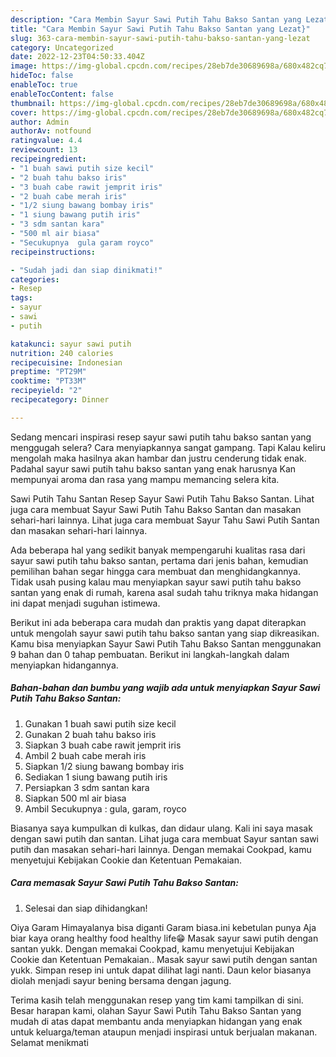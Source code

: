 ```yaml
---
description: "Cara Membin Sayur Sawi Putih Tahu Bakso Santan yang Lezat}"
title: "Cara Membin Sayur Sawi Putih Tahu Bakso Santan yang Lezat}"
slug: 363-cara-membin-sayur-sawi-putih-tahu-bakso-santan-yang-lezat
category: Uncategorized
date: 2022-12-23T04:50:33.404Z
image: https://img-global.cpcdn.com/recipes/28eb7de30689698a/680x482cq70/sayur-sawi-putih-tahu-bakso-santan-foto-resep-utama.jpg
hideToc: false
enableToc: true
enableTocContent: false
thumbnail: https://img-global.cpcdn.com/recipes/28eb7de30689698a/680x482cq70/sayur-sawi-putih-tahu-bakso-santan-foto-resep-utama.jpg
cover: https://img-global.cpcdn.com/recipes/28eb7de30689698a/680x482cq70/sayur-sawi-putih-tahu-bakso-santan-foto-resep-utama.jpg
author: Admin
authorAv: notfound
ratingvalue: 4.4
reviewcount: 13
recipeingredient:
- "1 buah sawi putih size kecil"
- "2 buah tahu bakso iris"
- "3 buah cabe rawit jemprit iris"
- "2 buah cabe merah iris"
- "1/2 siung bawang bombay iris"
- "1 siung bawang putih iris"
- "3 sdm santan kara"
- "500 ml air biasa"
- "Secukupnya  gula garam royco"
recipeinstructions:

- "Sudah jadi dan siap dinikmati!"
categories:
- Resep
tags:
- sayur
- sawi
- putih

katakunci: sayur sawi putih 
nutrition: 240 calories
recipecuisine: Indonesian
preptime: "PT29M"
cooktime: "PT33M"
recipeyield: "2"
recipecategory: Dinner

---
```



Sedang mencari inspirasi resep sayur sawi putih tahu bakso santan yang menggugah selera? Cara menyiapkannya sangat gampang. Tapi Kalau keliru mengolah maka hasilnya akan hambar dan justru cenderung tidak enak. Padahal sayur sawi putih tahu bakso santan yang enak harusnya Kan mempunyai aroma dan rasa yang mampu memancing selera kita.


Sawi Putih Tahu Santan Resep Sayur Sawi Putih Tahu Bakso Santan. Lihat juga cara membuat Sayur Sawi Putih Tahu Bakso Santan dan masakan sehari-hari lainnya. Lihat juga cara membuat Sayur Tahu Sawi Putih Santan dan masakan sehari-hari lainnya.

Ada beberapa hal yang sedikit banyak mempengaruhi kualitas rasa dari sayur sawi putih tahu bakso santan, pertama dari jenis bahan, kemudian pemilihan bahan segar hingga cara membuat dan menghidangkannya. Tidak usah pusing kalau mau menyiapkan sayur sawi putih tahu bakso santan yang enak di rumah, karena asal sudah tahu triknya maka hidangan ini dapat menjadi suguhan istimewa.


Berikut ini ada beberapa cara mudah dan praktis yang dapat diterapkan untuk mengolah sayur sawi putih tahu bakso santan yang siap dikreasikan. Kamu bisa menyiapkan Sayur Sawi Putih Tahu Bakso Santan menggunakan 9 bahan dan 0 tahap pembuatan. Berikut ini langkah-langkah dalam menyiapkan hidangannya.

<!--inarticleads1-->

##### Bahan-bahan dan bumbu yang wajib ada untuk menyiapkan Sayur Sawi Putih Tahu Bakso Santan:

1. Gunakan 1 buah sawi putih size kecil
1. Gunakan 2 buah tahu bakso iris
1. Siapkan 3 buah cabe rawit jemprit iris
1. Ambil 2 buah cabe merah iris
1. Siapkan 1/2 siung bawang bombay iris
1. Sediakan 1 siung bawang putih iris
1. Persiapkan 3 sdm santan kara
1. Siapkan 500 ml air biasa
1. Ambil Secukupnya : gula, garam, royco


Biasanya saya kumpulkan di kulkas, dan didaur ulang. Kali ini saya masak dengan sawi putih dan santan. Lihat juga cara membuat Sayur santan sawi putih dan masakan sehari-hari lainnya. Dengan memakai Cookpad, kamu menyetujui Kebijakan Cookie dan Ketentuan Pemakaian. 

<!--inarticleads2-->

##### Cara memasak Sayur Sawi Putih Tahu Bakso Santan:


1. Selesai dan siap dihidangkan!

Oiya Garam Himayalanya bisa diganti Garam biasa.ini kebetulan punya Aja biar kaya orang healthy food healthy life😁 Masak sayur sawi putih dengan santan yukk. Dengan memakai Cookpad, kamu menyetujui Kebijakan Cookie dan Ketentuan Pemakaian.. Masak sayur sawi putih dengan santan yukk. Simpan resep ini untuk dapat dilihat lagi nanti. Daun kelor biasanya diolah menjadi sayur bening bersama dengan jagung. 

Terima kasih telah menggunakan resep yang tim kami tampilkan di sini. Besar harapan kami, olahan Sayur Sawi Putih Tahu Bakso Santan yang mudah di atas dapat membantu anda menyiapkan hidangan yang enak untuk keluarga/teman ataupun menjadi inspirasi untuk berjualan makanan. Selamat menikmati

